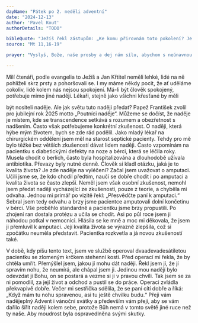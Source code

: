 ```yaml
---
dayName: "Pátek po 2. neděli adventní"
date: "2024-12-13"
author: 'Pavel Kout'
authorDetails: "TODO"

bibleQuote: "Ježíš řekl zástupům: „Ke komu přirovnám toto pokolení? Je jako děti, které sedí na tržišti a volají na své druhy: »Hráli jsme vám, a vy jste netancovali, naříkali jsme, a vy jste neplakali.« Přišel Jan, nejedl a nepil, a říkají: »Je blázen.« Přišel Syn člověka, jí a pije, a říkají: »Je to žrout a pijan, přítel celníků a hříšníků.« Ale přece moudrost se ospravedlní svými skutky.“"
source: "Mt 11,16-19"

prayer: "Vyslyš, Bože, naše prosby a dej nám sílu, abychom s neúnavnou bdělostí očekávali slavný příchod tvého jednorozeného Syna a spěchali mu vstříc s vírou a láskou. Neboť on s tebou v jednotě Ducha Svatého…"

---
```


Milí čtenáři,
podle evangelia to Ježíš a Jan Křtitel neměli lehké, lidé na ně pohlíželi skrz prsty a pohoršovali se. I my máme někdy pocit, že ať uděláme cokoliv, lidé kolem nás nejsou spokojení. Má-li být člověk spokojený, potřebuje mimo jiné naději. Lékaři, stejně jako všichni křesťané by měli
 
být nositeli naděje. Ale jak světu tuto naději předat? Papež František zvolil pro jubilejní rok 2025 motto „Poutníci naděje“. Můžeme se dočíst, že naděje je místem, kde se transcendence setkává s rozumem a obezřetnost s nadšením. Často však potřebujeme konkrétní zkušenost. O naději, která hýbe mým životem, bych se zde rád podělil.
Jako mladý lékař na chirurgickém oddělení jsem měl na starost septické pacienty. Tehdy pro mě bylo těžké bez větších zkušeností dávat lidem naději. Často vzpomínám na pacientku s diabetickými defekty na noze a bérci, která se léčila roky. Musela chodit o berlích, často byla hospitalizována a dlouhodobě užívala antibiotika. Převazy byly nutné denně. Člověk si kladl otázku, jaká je to kvalita života? Je zde naděje na vyléčení? Začal jsem uvažovat o amputaci. Učili jsme se, že kdo chodil předtím, naučí se dobře chodit i po amputaci a kvalita života se často zlepší. Neměl jsem však osobní zkušenost, nemohl jsem předat naději vycházející ze zkušenosti, pouze z teorie, a chyběla mi odvaha. Jednou mi primář po vizitě řekl: „Přesvědčte paní k amputaci.“ Sebral jsem tedy odvahu a brzy jsme pacientce amputovali dolní končetinu v bérci. Vše proběhlo standardně a pacientku jsme brzy propustili. Po zhojení ran dostala protézu a učila se chodit. Asi po půl roce jsem ji náhodou potkal v nemocnici. Hlásila se ke mně a moc mi děkovala, že jsem ji přemluvil k amputaci. Její kvalita života se výrazně zlepšila, což si zpočátku neuměla představit. Pacientka rozkvetla a já novou zkušeností také.
 
V době, kdy píšu tento text, jsem ve službě operoval dvaadevadesátiletou pacientku se zlomeným krčkem stehenní kosti. Před operací mi řekla, že by chtěla umřít. Přemýšlel jsem, jakou jí mohu dát naději. Řekl jsem jí, že jí spravím nohu, že neumírá, ale chápal jsem ji. Jedinou mou nadějí bylo odevzdat ji Bohu, on se postará a vezme si ji v pravou chvíli. Tak jsem se za ni pomodlil, za její život a odchod a pustil se do práce. Operaci zvládla překvapivě dobře. Večer mi sestřička sdělila, že se paní cítí dobře a říká: „Když mám tu nohu spravenou, asi tu ještě chvilku budu.“
Přeji vám nadějeplný Advent i vánoční svátky a především vám přeji, aby se vám dařilo šířit naději kolem sebe, protože Bůh nemá v tomto světě jiné ruce než ty naše. Aby moudrost byla ospravedlněna svými skutky.
